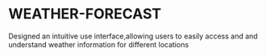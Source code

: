 # WEATHER-FORECAST
Designed an intuitive use interface,allowing users to easily access and and understand weather information for different locations
